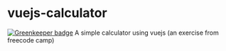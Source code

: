 # vuejs-calculator

[![Greenkeeper badge](https://badges.greenkeeper.io/mubaidr/vuejs-calculator.svg)](https://greenkeeper.io/)
A simple calculator using vuejs (an exercise from freecode camp)
